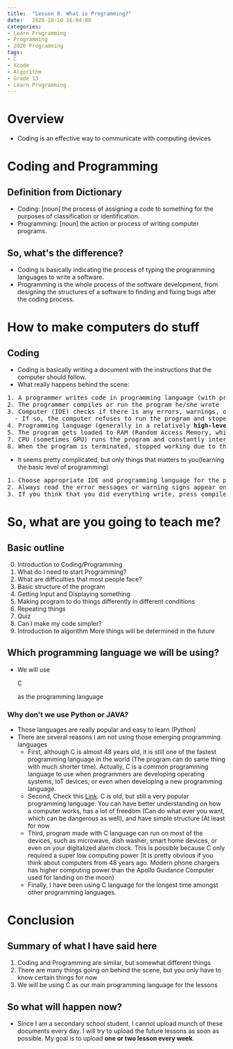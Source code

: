 ```yaml
---
title:  "Lesson 0. What is Programming?"
date:   2020-10-10 16:04:00
categories:
- Learn Programming
- Programming
- 2020 Programming
tags:
- C
- Xcode
- Algorithm
- Grade 13
- Learn Programming
---
```

# Overview
* Coding is an effective way to communicate with computing devices

# Coding and Programming
## Definition from Dictionary
* Coding: [noun] the process of assigning a code to something for the purposes of classification or identification.
* Programming: [noun] the action or process of writing computer programs.
## So, what's the difference?
* Coding is basically indicating the process of typing the programming languages to write a software.
* Programming is the whole process of the software development, from designing the structures of a software to finding and fixing bugs after the coding process.

# How to make computers do stuff
## Coding
* Coding is basically writing a document with the instructions that the computer should follow.
* What really happens behind the scene:
<pre>
1. A programmer writes code in programming language (with proper grammar for that specific programming language)
2. The programmer compiles or run the program he/she wrote
3. Computer (IDE) checks if there is any errors, warnings, or potential errors in the code.
  - If so, the computer refuses to run the program and stopes the process
4. Programming language (generally in a relatively <b>high-level</b> form so that programmer can understand easier) gets translated to machine code (The language that computer can understand)
5. The program gets loaded to RAM (Random Access Memory, which has about 8~32GB capacity in typical computers nowadays)
7. CPU (sometimes GPU) runs the program and constantly interact with RAM during the process
8. When the program is terminated, stopped working due to the errors, or finished the work assigned CPU stops the program and offload the datas from RAM so it can work on the new task
</pre>
* It seems pretty complicated, but only things that matters to you(learning the basic level of programming)
<pre>
1. Choose appropriate IDE and programming language for the purpose
2. Always read the error messages or warning signs appear on the screen
3. If you think that you did everything write, press compile(or run) on the IDE to order you computer to run your program
</pre>


# So, what are you going to teach me?
## Basic outline
0. Introduction to Coding/Programming
1. What do I need to start Programming?
2. What are difficulties that most people face?
3. Basic structure of the program
4. Getting Input and Displaying something
5. Making program to do things differently in different conditions
6. Repeating things
7. Quiz
8. Can I make my code simpler?
9. Introduction to algorithm
More things will be determined in the future
## Which programming language we will be using?
* We will use <p>C</p> as the programming language
### Why don't we use Python or JAVA?
* Those languages are really popular and easy to learn (Python)
* There are several reasons I am not using those emerging programming languages
  - First, although C is almost 48 years old, it is still one of the fastest programming language in the world (The program can do same thing with much shorter time). Actually, C is a common programming language to use when programmers are developing operating systems, IoT devices, or even when developing a new programming language.
  - Second, Check this <a href="https://www.tiobe.com/tiobe-index/">Link</a>. C is old, but still a very popular programming language. You can have better understanding on how a computer works, has a lot of freedom (Can do what ever you want, which can be dangerous as well), and have simple structure (At least for now
  - Third, program made with C language can run on most of the devices, such as microwave, dish washer, smart home devices, or even on your digitalized alarm clock. This is possible because C only required a super low computing power (It is pretty obvious if you think about computers from 48 years ago. Modern phone chargers has higher computing power than the Apollo Guidance Computer used for landing on the moon)
  - Finally, I have been using C language for the longest time amongst other programming languages.

# Conclusion
## Summary of what I have said here
1. Coding and Programming are similar, but somewhat different things
2. There are many things going on behind the scene, but you only have to know certain things for now
3. We will be using C as our main programming language for the lessons
## So what will happen now?
* Since I am a secondary school student, I cannot upload munch of these documents every day. I will try to upload the future lessons as soon as possible. My goal is to upload <b>one or two lesson every week</b>.
